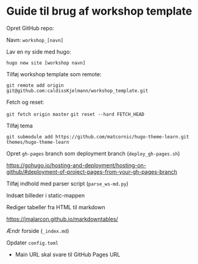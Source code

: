 # Guide til brug af workshop template



Opret GitHub repo:

Navn: `workshop_[navn]`



Lav en ny side med hugo:

`hugo new site [workshop navn]`



Tilføj workshop template som remote:

`git remote add origin git@github.com:caldissKjelmann/workshop_template.git`



Fetch og reset:

`git fetch origin master`
`git reset --hard FETCH_HEAD`



Tilføj tema

`git submodule add https://github.com/matcornic/hugo-theme-learn.git themes/hugo-theme-learn`



Opret `gh-pages` branch som deployment branch (`deploy_gh-pages.sh`)

https://gohugo.io/hosting-and-deployment/hosting-on-github/#deployment-of-project-pages-from-your-gh-pages-branch



Tilføj indhold med parser script (`parse_ws-md.py`)



Indsæt billeder i static-mappen



Rediger tabeller fra HTML til markdown

https://jmalarcon.github.io/markdowntables/



Ændr forside (`_index.md`)



Opdater `config.toml`

- Main URL skal svare til GitHub Pages URL

